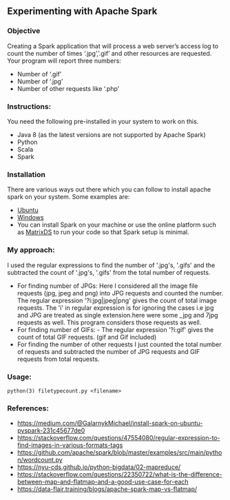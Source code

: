 ## Experimenting with Apache Spark

### Objective
Creating a Spark application that will process a web server’s access log to count the number of times ‘.jpg’,’.gif’ and other resources are requested. Your program will report three numbers:
 - Number of ‘.gif’
 - Number of ‘.jpg’
 - Number of other requests like ‘.php’
 
 
### Instructions:
 You need the following pre-installed in your system to work on this.
 - Java 8 (as the latest versions are not supported by Apache Spark)
 - Python
 - Scala
 - Spark
 
### Installation
There are various ways out there which you can follow to install apache spark on your system. Some examples are:
- [Ubuntu](https://medium.com/@josemarcialportilla/installing-scala-and-spark-on-ubuntu-5665ee4b62b1)
- [Windows](https://medium.com/@dvainrub/how-to-install-apache-spark-2-x-in-your-pc-e2047246ffc3)
- You can install Spark on your machine or use the online platform such as [MatrixDS](https://matrixds.com/) to run your code so that Spark setup is minimal.

### My approach:
I used the regular expressions to find the number of '.jpg's, '.gifs' and the subtracted the count of '.jpg's, '.gifs' from the total number of requests.
 - For finding number of JPGs:
  		Here I considered all the image file requests (jpg, jpeg and png) into JPG requests and counted the number. 
    The regular expression '?i:jpg|jpeg|png' gives the count of total image requests. The 'i' in regular expression is for ignoring the cases i.e jpg and JPG are treated as single extension.here were some _jpg and 7jpg requests as well. This program considers those requests as well.
 - For finding number of GIFs:
    		- The regular expression '?i:gif' gives the count of total GIF requests. (gif and Gif included)
 - For finding the number of other requests I just counted the total number of requests and subtracted the number of JPG requests and GIF requests from total requests.

### Usage:
```
python(3) filetypecount.py <filename>
```
### References:
 - https://medium.com/@GalarnykMichael/install-spark-on-ubuntu-pyspark-231c45677de0
 - https://stackoverflow.com/questions/47554080/regular-expression-to-find-images-in-various-formats-tags
 -	https://github.com/apache/spark/blob/master/examples/src/main/python/wordcount.py
 -	https://nyu-cds.github.io/python-bigdata/02-mapreduce/
 -	https://stackoverflow.com/questions/22350722/what-is-the-difference-between-map-and-flatmap-and-a-good-use-case-for-each
 - 	https://data-flair.training/blogs/apache-spark-map-vs-flatmap/
